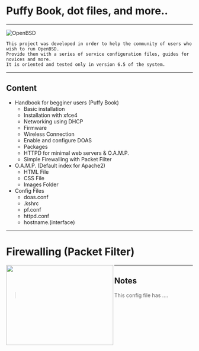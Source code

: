 # Puffy Book, dot files, and more..
_ _ _

![OpenBSD](https://www.openbsd.org/art/puffy/puflogh800X199.gif)

```
This project was developed in order to help the community of users who wish to run OpenBSD.
Provide them with a series of service configuration files, guides for novices and more.
It is oriented and tested only in version 6.5 of the system.
```
_ _ _
##  Content
* Handbook for begginer users (Puffy Book)
  *  Basic installation
  *  Installation with xfce4
  *  Networking using DHCP
  *  Firmware
  *  Wireless Connection
  *  Enable and configure DOAS
  *  Packages
  *  HTTPD for minimal web servers & O.A.M.P.
  *  Simple Firewalling with Packet Filter
* O.A.M.P. (Default index for Apache2)
  *  HTML File
  *  CSS File 
  *  Images Folder
* Config Files
  *  doas.conf 
  *  .kshrc
  *  pf.conf
  *  httpd.conf
  *  hostname.(interface)
_ _ _
# Firewalling (Packet Filter)

<img align="left" width="289" height="216" src="https://distrowatch.com/images/other/obsd-blowfish.png">

_ _ _
## Notes
> This config file has ....
